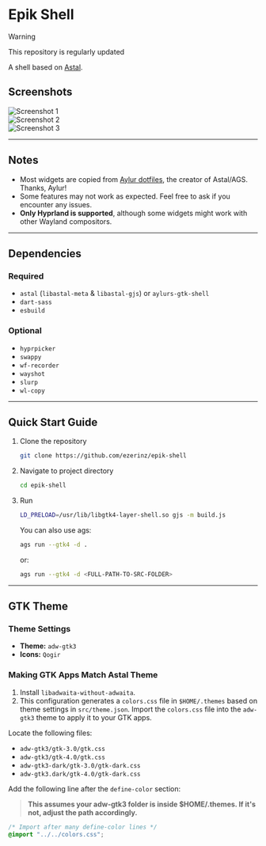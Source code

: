 # Epik Shell

> [!WARNING]
> This repository is regularly updated

A shell based on [Astal](https://github.com/Aylur/Astal/).

## Screenshots

![Screenshot 1](https://github.com/user-attachments/assets/63766acc-53e6-4e6c-9a99-4c3eba874dde)  
![Screenshot 2](https://github.com/user-attachments/assets/17d6b2e9-65a6-4837-b77f-5c61688d5a72)  
![Screenshot 3](https://github.com/user-attachments/assets/cc80a16d-70dc-4dcb-a6d5-dbbb0a91fc3c)

---

## Notes

- Most widgets are copied from [Aylur dotfiles](https://github.com/Aylur/dotfiles), the creator of Astal/AGS. Thanks, Aylur!
- Some features may not work as expected. Feel free to ask if you encounter any issues.
- **Only Hyprland is supported**, although some widgets might work with other Wayland compositors.

---

## Dependencies

### Required

- `astal` (`libastal-meta` & `libastal-gjs`) or `aylurs-gtk-shell`
- `dart-sass`
- `esbuild`

### Optional

- `hyprpicker`
- `swappy`
- `wf-recorder`
- `wayshot`
- `slurp`
- `wl-copy`

---

## Quick Start Guide

1. Clone the repository
   ```bash
   git clone https://github.com/ezerinz/epik-shell
   ```
2. Navigate to project directory
   ```bash
   cd epik-shell
   ```
3. Run
   ```bash
   LD_PRELOAD=/usr/lib/libgtk4-layer-shell.so gjs -m build.js
   ```
   You can also use ags:
   ```bash
   ags run --gtk4 -d .
   ```
   or:
   ```bash
   ags run --gtk4 -d <FULL-PATH-TO-SRC-FOLDER>
   ```

---

## GTK Theme

### Theme Settings

- **Theme:** `adw-gtk3`
- **Icons:** `Qogir`

### Making GTK Apps Match Astal Theme

1. Install `libadwaita-without-adwaita`.
2. This configuration generates a `colors.css` file in `$HOME/.themes` based on theme settings in `src/theme.json`. Import the `colors.css` file into the `adw-gtk3` theme to apply it to your GTK apps.

Locate the following files:

- `adw-gtk3/gtk-3.0/gtk.css`
- `adw-gtk3/gtk-4.0/gtk.css`
- `adw-gtk3-dark/gtk-3.0/gtk-dark.css`
- `adw-gtk3.dark/gtk-4.0/gtk-dark.css`

Add the following line after the `define-color` section:

> **This assumes your adw-gtk3 folder is inside $HOME/.themes. If it's not, adjust the path accordingly.**

```css
/* Import after many define-color lines */
@import "../../colors.css";
```
